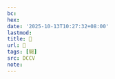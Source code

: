```yaml
---
bc:
hex:
date: '2025-10-13T10:27:32+08:00'
lastmod:
title: 􅎿
url: 􅎿
tags: [騔]
src: DCCV
note:
---
```

